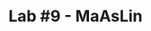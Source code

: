 ---
layout: default
title: "Lab #9 - MaAsLin"
lab_num: 9
is_lab: true
remote_url: https://bitbucket.org/biobakery/maaslin#markdown-header-run-a-demo
---